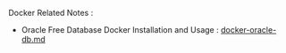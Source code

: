 Docker Related Notes : 

* Oracle Free Database Docker Installation and Usage : [docker-oracle-db.md](./docker-oracle-db.md)
